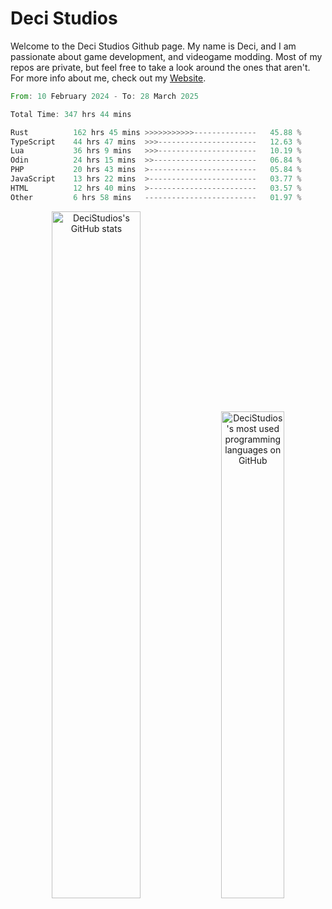 # Deci Studios
Welcome to the Deci Studios Github page. My name is Deci, and I am passionate about game development, and videogame modding. Most of my repos are private, but feel free to take a look around the ones that aren't.
For more info about me, check out my <a href="https://decidev.co.uk" target="_blank">Website</a>.
<!--START_SECTION:waka-->

```rust
From: 10 February 2024 - To: 28 March 2025

Total Time: 347 hrs 44 mins

Rust          162 hrs 45 mins >>>>>>>>>>>--------------   45.88 %
TypeScript    44 hrs 47 mins  >>>----------------------   12.63 %
Lua           36 hrs 9 mins   >>>----------------------   10.19 %
Odin          24 hrs 15 mins  >>-----------------------   06.84 %
PHP           20 hrs 43 mins  >------------------------   05.84 %
JavaScript    13 hrs 22 mins  >------------------------   03.77 %
HTML          12 hrs 40 mins  >------------------------   03.57 %
Other         6 hrs 58 mins   -------------------------   01.97 %
```

<!--END_SECTION:waka-->
<p align="center">
  <a href="https://github.com/anuraghazra/github-readme-stats" target="_blank"><img src="https://github-readme-stats.vercel.app/api?username=decistudios&show_icons=true&count_private=true&theme=omni&hide_border=true" alt="DeciStudios's GitHub stats" width="53.1%" /></a>
  <a href="https://github.com/anuraghazra/github-readme-stats" target="_blank"><img width="44.7%" src="https://github-readme-stats.vercel.app/api/top-langs/?username=decistudios&theme=omni&layout=compact&hide_border=true&langs_count=6" alt="DeciStudios's most used programming languages on GitHub" /></a>
</p>


